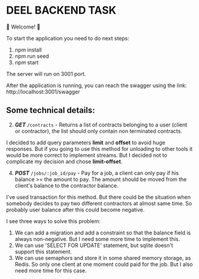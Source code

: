 # DEEL BACKEND TASK

  

💫 Welcome! 🎉


To start the application you need to do next steps:

1. npm install
2. npm run seed
3. npm start

The server will run on 3001 port.

After the application is running, you can reach the swagger using the link: http://localhost:3001/swagger

## Some technical details:

2. ***GET*** `/contracts` - Returns a list of contracts belonging to a user (client or contractor), the list should only contain non terminated contracts.

I decided to add query parameters **limit** and **offset** to avoid huge responses. But if you going to use this method for unloading to other tools it would be more correct to implement streams. But I decided not to complicate my decision and chose **limit-offset**.

4. ***POST*** `/jobs/:job_id/pay` - Pay for a job, a client can only pay if his balance >= the amount to pay. The amount should be moved from the client's balance to the contractor balance.

I've used transaction for this method. But there could be the situation when somebody decides to pay two different contractors at almost same time. So probably user balance after this could become negative.

I see three ways to solve this problem:

1. We can add a migration and add a constraint so that the balance field is always non-negative. But I need some more time to implement this.
2. We can use 'SELECT FOR UPDATE' statement, but sqlite doesn't support this statement.
3. We can use semaphors and store it in some shared memory storage, as Redis. So only one client at one moment could paid for the job. But I also need more time for this case.
